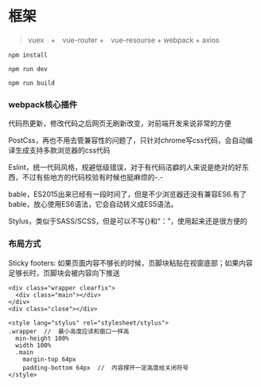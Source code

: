 # 框架

> vuex　+　vue-router +　vue-resourse + webpack + axios
```
npm install

npm run dev

npm run build

```
### webpack核心插件
代码热更新，修改代码之后网页无刷新改变，对前端开发来说非常的方便

PostCss，再也不用去管兼容性的问题了，只针对chrome写css代码，会自动编译生成支持多款浏览器的css代码

Eslint，统一代码风格，规避低级错误，对于有代码洁癖的人来说是绝对的好东西，不过有些地方的代码校验有时候也挺麻烦的-.-

bable，ES2015出来已经有一段时间了，但是不少浏览器还没有兼容ES6.有了bable，放心使用ES6语法，它会自动转义成ES5语法。

Stylus，类似于SASS/SCSS，但是可以不写{}和“：”，使用起来还是很方便的

### 布局方式

Sticky footers: 如果页面内容不够长的时候，页脚块粘贴在视窗底部；如果内容足够长时，页脚块会被内容向下推送

```
<div class="wrapper clearfix">
  <div class="main"></div>
</div>
<div class="close"></div>

<style lang="stylus" rel="stylesheet/stylus">
.wrapper  //  最小高度应该和窗口一样高
  min-height 100%
  width 100%
  .main
    margin-top 64px
    padding-bottom 64px  //  内容撑开一定高度给关闭符号
</style>
```
